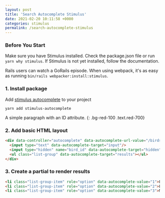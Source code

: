 ```yaml
---
layout: post
title: 'Search Autocomplete Stimulus'
date: 2021-02-20 10:11:58 +0000
categories: stimulus
permalink: /search-autocomplete-stimulus
---
```


### Before You Start

Make sure you <span class="text-red-700">have Stimulus installed</span>. Check the package.json file or run ```yarn why stimulus```. If Stimulus is not yet installed, follow the documentation.

Rails users can watch a GoRails episode. When using webpack, it's as easy as running ```bin/rails webpacker:install:stimulus```.


### 1. Install package

Add [stimulus autocomplete](https://github.com/afcapel/stimulus-autocomplete) to your project
```batch
yarn add stimulus-autocomplete
```

A simple paragraph with an ID attribute.
{: .bg-red-100 .text.red-700}


### 2. Add basic HTML layout
```html
<div data-controller="autocomplete" data-autocomplete-url-value="/birds/search">
  <input type="text" data-autocomplete-target="input"/>
  <input type="hidden" name="bird_id" data-autocomplete-target="hidden"/>
  <ul class="list-group" data-autocomplete-target="results"></ul>
</div>
```

### 3. Create a partial to render results
```html
<li class="list-group-item" role="option" data-autocomplete-value="1">Blackbird</li>
<li class="list-group-item" role="option" data-autocomplete-value="2">Bluebird</li>
<li class="list-group-item" role="option" data-autocomplete-value="3">Mockingbird</li>
```

